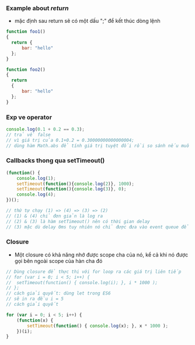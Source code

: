 ### Example about ***return***

- mặc định sau return sẽ có một dấu ";" để kết thúc dòng lệnh

```Javascript
function foo1()
{
  return {
      bar: "hello"
  };
}

function foo2()
{
  return
  {
      bar: "hello"
  };
}
```
### Exp ve operator

```Javascript
console.log(0.1 + 0.2 == 0.3); 
// trả về false
// vì giá trị của 0.1+0.2 = 0.30000000000000004;
// dùng hàm Math.abs để tính giá trị tuyệt đối rồi so sánh nếu muốn trả về true
```

### Callbacks thong qua setTimeout()

```Javascript
(function() {
    console.log(1); 
    setTimeout(function(){console.log(2)}, 1000); 
    setTimeout(function(){console.log(3)}, 0); 
    console.log(4);
})();

// thứ tự chạy (1) => (4) => (3) => (2)
// (1) & (4) chỉ đơn giản là log ra
// (2) & (3) là hàm setTimeout() nên có thời gian delay
// (3) mặc dù delay 0ms tuy nhiên nó chỉ được đưa vào event queue để chờ tới lượt thực thi tiếp theo
```

### Closure
- Một closure có khả năng nhớ được scope cha của nó, kể cả khi nó được gọi bên ngoài scope của hàn cha đó

```Javascript
// Dùng closure để thực thi với for loop ra các giá trị liên tiếp
// for (var i = 0; i < 5; i++) {
//	setTimeout(function() { console.log(i); }, i * 1000 );
// };
// cách giải quyết: dùng let trong ES6
// sẽ in ra đều i = 5 
// cách giải quyết

for (var i = 0; i < 5; i++) {
    (function(x) {
        setTimeout(function() { console.log(x); }, x * 1000 );
    })(i);
}
```